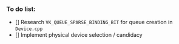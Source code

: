 ### To do list:

- [] Research `VK_QUEUE_SPARSE_BINDING_BIT` for queue creation in `Device.cpp`
- [] Implement physical device selection / candidacy

